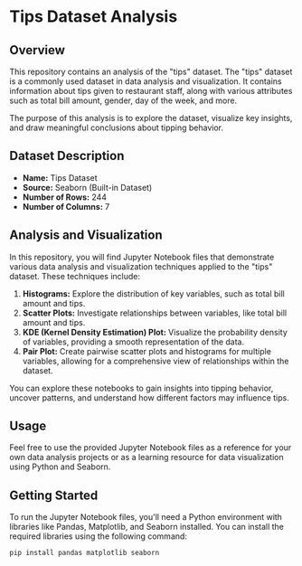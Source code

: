 # Tips Dataset Analysis

## Overview

This repository contains an analysis of the "tips" dataset. The "tips" dataset is a commonly used dataset in data analysis and visualization. It contains information about tips given to restaurant staff, along with various attributes such as total bill amount, gender, day of the week, and more.

The purpose of this analysis is to explore the dataset, visualize key insights, and draw meaningful conclusions about tipping behavior.

## Dataset Description

- **Name:** Tips Dataset
- **Source:** Seaborn (Built-in Dataset)
- **Number of Rows:** 244
- **Number of Columns:** 7

## Analysis and Visualization

In this repository, you will find Jupyter Notebook files that demonstrate various data analysis and visualization techniques applied to the "tips" dataset. These techniques include:

1. **Histograms:** Explore the distribution of key variables, such as total bill amount and tips.
2. **Scatter Plots:** Investigate relationships between variables, like total bill amount and tips.
3. **KDE (Kernel Density Estimation) Plot:** Visualize the probability density of variables, providing a smooth representation of the data.
4. **Pair Plot:** Create pairwise scatter plots and histograms for multiple variables, allowing for a comprehensive view of relationships within the dataset.

You can explore these notebooks to gain insights into tipping behavior, uncover patterns, and understand how different factors may influence tips.

## Usage

Feel free to use the provided Jupyter Notebook files as a reference for your own data analysis projects or as a learning resource for data visualization using Python and Seaborn.

## Getting Started

To run the Jupyter Notebook files, you'll need a Python environment with libraries like Pandas, Matplotlib, and Seaborn installed. You can install the required libraries using the following command:

```bash
pip install pandas matplotlib seaborn
